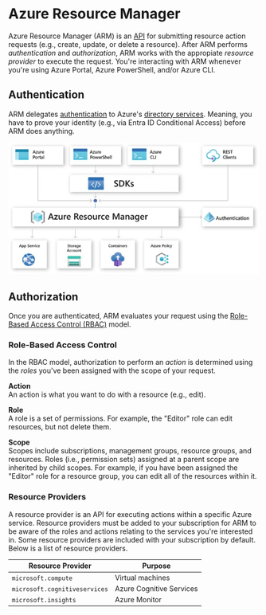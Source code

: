 # Azure Resource Manager
Azure Resource Manager (ARM) is an [API]() for submitting resource action requests (e.g., create, update, or delete a resource). After ARM performs *authentication* and *authorization*, ARM works with the appropiate *resource provider* to execute the request. You're interacting with ARM whenever you're using Azure Portal, Azure PowerShell, and/or Azure CLI. 

## Authentication  
ARM delegates [authentication](/security/concepts/access-control/README.md) to Azure's [directory services](/azure/services/security/directory-services/README.md). Meaning, you have to prove your identity (e.g., via Entra ID Conditional Access) before ARM does anything. 

![resource-manager.jpg](/azure/architecture/management-infrastructure/resource-manager/resource-manager.jpg)

## Authorization
Once you are authenticated, ARM evaluates your request using the [Role-Based Access Control (RBAC)](/security/concepts/access-control/README.md#role-based-access-control) model. 

### Role-Based Access Control
In the RBAC model, authorization to perform an *action* is determined using the *roles* you've been assigned with the scope of your request. 

**Action**  
An action is what you want to do with a resource (e.g., edit). 

**Role**  
A role is a set of permissions. For example, the "Editor" role can edit resources, but not delete them. 

**Scope**  
Scopes include subscriptions, management groups, resource groups, and resources. Roles (i.e., permission sets) assigned at a parent scope are inherited by child scopes. For example, if you have been assigned the "Editor" role for a resource group, you can edit all of the resources within it. 

### Resource Providers
A resource provider is an API for executing actions within a specific Azure service. Resource providers must be added to your subscription for ARM to be aware of the roles and actions relating to the services you're interested in. Some resource providers are included with your subscription by default. Below is a list of resource providers.  

| Resource Provider             | Purpose                  |
| ----------------------------- | ------------------------ |
| `microsoft.compute`           | Virtual machines         |
| `microsoft.cognitiveservices` | Azure Cognitive Services |
| `microsoft.insights`          | Azure Monitor            | 
